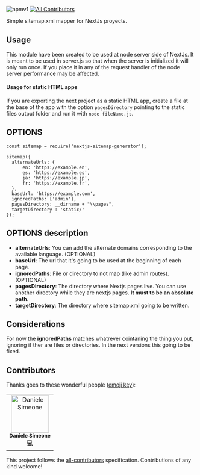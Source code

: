 ![npmv1](https://img.shields.io/npm/v/nextjs-sitemap-generator.svg)
[![All Contributors](https://img.shields.io/badge/all_contributors-1-orange.svg?style=flat-square)](#contributors)

Simple sitemap.xml mapper for NextJs proyects.
## Usage
This module have been created to be used at node server side of NextJs.
It is meant to be used in server.js so that when the server is initialized it will only run once.
If you place it in any of the request handler of the node server performance may be affected.

#### Usage for static HTML apps

If you are exporting the next project as a static HTML app, create a file at the base of the app with the option `pagesDirectory` pointing to the static files output folder and run it with `node fileName.js`.

## OPTIONS

    const sitemap = require('nextjs-sitemap-generator');  
      
    sitemap({  
      alternateUrls: {  
	      en: 'https://example.en',  
	      es: 'https://example.es',  
	      ja: 'https://example.jp',  
	      fr: 'https://example.fr',  
      },  
      baseUrl: 'https://example.com',  
      ignoredPaths: ['admin'],  
      pagesDirectory: __dirname + "\\pages",  
      targetDirectory : 'static/'  
    });

## OPTIONS description

 - **alternateUrls**:  You can add the alternate domains corresponding to the available language. (OPTIONAL)
 - **baseUrl**:  The url that it's going to be used at the beginning of each page.
 - **ignoredPaths**:  File or directory to not map (like admin routes).(OPTIONAL)
 - **pagesDirectory**:  The directory where Nextjs pages live. You can use another directory while they are nextjs pages. **It must to be an absolute path**.
 - **targetDirectory**:  The directory where sitemap.xml going to be written.

## Considerations
For now the **ignoredPaths** matches whatrever cointaning the thing you put, ignoring if ther are files or directories.
In the next versions this going to be fixed.






## Contributors

Thanks goes to these wonderful people ([emoji key](https://allcontributors.org/docs/en/emoji-key)):

<!-- ALL-CONTRIBUTORS-LIST:START - Do not remove or modify this section -->
<!-- prettier-ignore -->
<table><tr><td align="center"><a href="https://github.com/getriot"><img src="https://avatars3.githubusercontent.com/u/2164596?v=4" width="100px;" alt="Daniele Simeone"/><br /><sub><b>Daniele Simeone</b></sub></a><br /><a href="https://github.com/IlusionDev/nextjs-sitemap-generator/commits?author=getriot" title="Code">💻</a></td></tr></table>

<!-- ALL-CONTRIBUTORS-LIST:END -->

This project follows the [all-contributors](https://github.com/all-contributors/all-contributors) specification. Contributions of any kind welcome!
